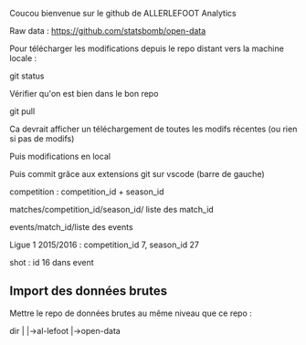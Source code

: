 Coucou bienvenue sur le github de ALLERLEFOOT Analytics

Raw data : https://github.com/statsbomb/open-data

Pour télécharger les modifications depuis le repo distant vers la machine locale :

git status

Vérifier qu'on est bien dans le bon repo

git pull

Ca devrait afficher un téléchargement de toutes les modifs récentes (ou rien si pas de modifs)

Puis modifications en local

Puis commit grâce aux extensions git sur vscode (barre de gauche)

competition : competition_id + season_id

matches/competition_id/season_id/ liste des match_id

events/match_id/liste des events

Ligue 1 2015/2016 : competition_id 7, season_id 27

shot : id 16 dans event

## Import des données brutes

Mettre le repo de données brutes au même niveau que ce repo : 

dir
|
|->al-lefoot
|->open-data